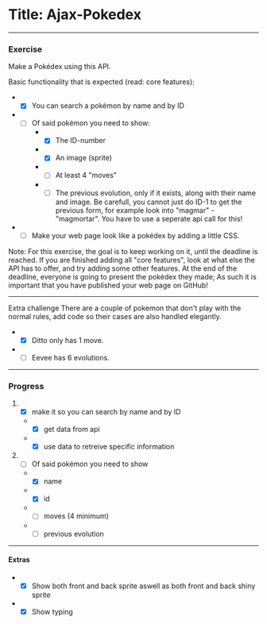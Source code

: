 # Title: Ajax-Pokedex

---
### Exercise
Make a Pokédex using this API.

Basic functionality that is expected (read: core features):

* - [x] You can search a pokémon by name and by ID
* - [ ] Of said pokémon you need to show:
     * - [x] The ID-number
     * - [x] An image (sprite)
     * - [ ] At least 4 "moves"
     * - [ ] The previous evolution, only if it exists, along with their name and image. Be carefull, you cannot just do ID-1 to get the previous form, for example look into "magmar" - "magmortar". You have to use a seperate api call for this!
* - [ ] Make your web page look like a pokédex by adding a little CSS.

Note: For this exercise, the goal is to keep working on it, until the deadline is reached. If you are finished adding all "core features", look at what else the API has to offer, and try adding some other features. At the end of the deadline, everyone is going to present the pokédex they made; As such it is important that you have published your web page on GitHub!

---
Extra challenge
There are a couple of pokemon that don't play with the normal rules, add code so their cases are also handled elegantly.

* - [x] Ditto only has 1 move.
* - [ ] Eevee has 6 evolutions.

---

### Progress

1. - [x] make it so you can search by name and by ID
    * - [x] get data from api
    * - [x] use data to retreive specific information
2. -[ ] Of said pokémon you need to show
    * - [x] name
    *  -[x] id
    *  -[ ] moves (4 minimum)
    * -[ ]  previous evolution
---

#### Extras

* -[x] Show both front and back sprite aswell as both front and back shiny sprite 
* -[x] Show typing